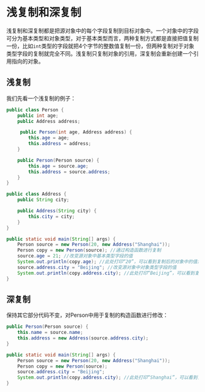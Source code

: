 # 浅复制和深复制

浅复制和深复制都是把源对象中的每个字段复制到目标对象中。一个对象中的字段可分为基本类型和对象类型，对于基本类型而言，两种复制方式都是直接把值复制一份，比如`int`类型的字段就把4个字节的整数值复制一份，但两种复制对于对象类型字段的复制就完全不同。浅复制只复制对象的引用，深复制会重新创建一个引用指向的对象。

## 浅复制

我们先看一个浅复制的例子：

```java
public class Person {
    public int age;
    public Address address;

     public Person(int age, Address address) {
        this.age = age;
        this.address = address;
    }

    public Person(Person source) {
        this.age = source.age;
        this.address = source.address;
    }
}

public class Address {
    public String city;

    public Address(String city) {
        this.city = city;
    }
}

public static void main(String[] args) {
    Person source = new Person(20, new Address("Shanghai"));
    Person copy = new Person(source); //通过构造函数进行复制
    source.age = 21; //改变源对象中基本类型字段的值
    System.out.println(copy.age); //此处打印“20”，可以看到复制后的对象中的值没有变化
    source.address.city = "Beijing"; //改变源对象中对象类型字段的值
    System.out.println(copy.address.city); //此处打印“Beijing”，可以看到复制后的对象中的值也发生了改变
}
```

## 深复制

保持其它部分代码不变，对Person中用于复制的构造函数进行修改：

```java
public Person(Person source) {
    this.name = source.name;
    this.address = new Address(source.address.city);
}

public static void main(String[] args) {
    Person source = new Person(20, new Address("Shanghai"));
    Person copy = new Person(source);
    source.address.city = "Beijing";
    System.out.println(copy.address.city); //此处打印“Shanghai”，可以看到复制后的对象中的值没有变化
}
```
